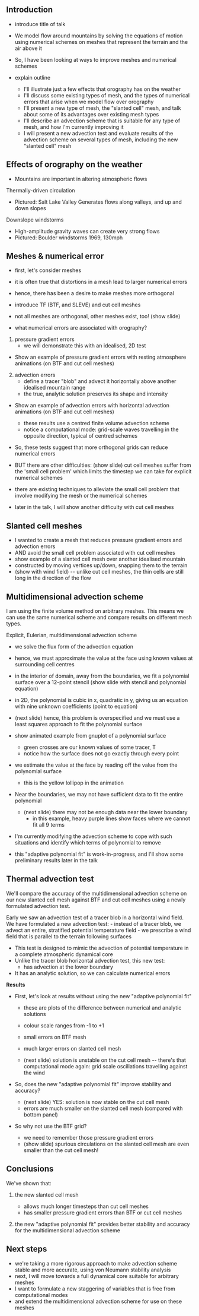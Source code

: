 Introduction
------------

* introduce title of talk

* We model flow around mountains by solving the equations of motion using numerical schemes on meshes that represent the terrain and the air above it
* So, I have been looking at ways to improve meshes and numerical schemes

* explain outline
  - I'll illustrate just a few effects that orography has on the weather
  - I'll discuss some existing types of mesh, and the types of numerical errors that arise when we model flow over orography
  - I'll present a new type of mesh, the "slanted cell" mesh, and talk about some of its advantages over existing mesh types
  - I'll describe an advection scheme that is suitable for any type of mesh, and how I'm currently improving it
  - I will present a new advection test and evaluate results of the advection scheme on several types of mesh, including the new "slanted cell" mesh

Effects of orography on the weather
-----------------------------------
* Mountains are important in altering atmospheric flows

Thermally-driven circulation
- Pictured: Salt Lake Valley
Generates flows along valleys, and up and down slopes

Downslope windstorms
- High-amplitude gravity waves can create very strong flows
- Pictured: Boulder windstorms 1969, 130mph

Meshes & numerical error
------------------------

* first, let's consider meshes
* it is often true that distortions in a mesh lead to larger numerical errors
* hence, there has been a desire to make meshes more orthogonal
* introduce TF (BTF, and SLEVE) and cut cell meshes
* not all meshes are orthogonal, other meshes exist, too! (show slide)

* what numerical errors are associated with orography?
1. pressure gradient errors
   - we will demonstrate this with an idealised, 2D test
* Show an example of pressure gradient errors with resting atmosphere animations (on BTF and cut cell meshes)

2. advection errors
   - define a tracer "blob" and advect it horizontally above another idealised mountain range
   - the true, analytic solution preserves its shape and intensity
* Show an example of advection errors with horizontal advection animations (on BTF and cut cell meshes)
  - these results use a centred finite volume advection scheme
  - notice a computational mode: grid-scale waves travelling in the opposite direction, typical of centred schemes

* So, these tests suggest that more orthogonal grids can reduce numerical errors
* BUT there are other difficulties: (show slide) cut cell meshes suffer from the 'small cell problem' which limits the timestep we can take for explicit numerical schemes
* there are existing techniques to alleviate the small cell problem that involve modifying the mesh or the numerical schemes
* later in the talk, I will show another difficulty with cut cell meshes



Slanted cell meshes
-------------------

* I wanted to create a mesh that reduces pressure gradient errors and advection errors
* AND avoid the small cell problem associated with cut cell meshes
* show example of a slanted cell mesh over another idealised mountain
* constructed by moving vertices up/down, snapping them to the terrain
* (show with wind field) -- unlike cut cell meshes, the thin cells are still long in the direction of the flow


Multidimensional advection scheme
---------------------------------

I am using the finite volume method on arbitrary meshes.  This means we can use the same numerical scheme and compare results on different mesh types.

Explicit, Eulerian, multidimensional advection scheme

* we solve the flux form of the advection equation
* hence, we must approximate the value at the face using known values at surrounding cell centres

* in the interior of domain, away from the boundaries, we fit a polynomial surface over a 12-point stencil (show slide with stencil and polynomial equation)
* in 2D, the polynomial is cubic in x, quadratic in y, giving us an equation with nine unknown coefficients (point to equation)
* (next slide) hence, this problem is overspecified and we must use a least squares approach to fit the polynomial surface

* show animated example from gnuplot of a polynomial surface
  - green crosses are our known values of some tracer, T
  - notice how the surface does not go exactly through every point
* we estimate the value at the face by reading off the value from the polynomial surface
  - this is the yellow lollipop in the animation

* Near the boundaries, we may not have sufficient data to fit the entire polynomial
  - (next slide) there may not be enough data near the lower boundary
    * in this example, heavy purple lines show faces where we cannot fit all 9 terms

* I'm currently modifying the advection scheme to cope with such situations and identify which terms of polynomial to remove

* this "adaptive polynomial fit" is work-in-progress, and I'll show some preliminary results later in the talk


Thermal advection test
----------------------

We'll compare the accuracy of the multidimensional advection scheme on our new slanted cell mesh against BTF and cut cell meshes using a newly formulated advection test.

Early we saw an advection test of a tracer blob in a horizontal wind field.  We have formulated a new advection test:
	- instead of a tracer blob, we advect an entire, stratified potential temperature field
	- we prescribe a wind field that is parallel to the terrain following surfaces

* This test is designed to mimic the advection of potential temperature in a complete atmospheric dynamical core
* Unlike the tracer blob horizontal advection test, this new test:
	- has advection at the lower boundary
* It has an analytic solution, so we can calculate numerical errors

**Results**

* First, let's look at results without using the new "adaptive polynomial fit"
  - these are plots of the difference between numerical and analytic solutions
  - colour scale ranges from -1 to +1

  - small errors on BTF mesh
  - much larger errors on slanted cell mesh
  - (next slide) solution is unstable on the cut cell mesh -- there's that computational mode again: grid scale oscillations travelling against the wind

* So, does the new "adaptive polynomial fit" improve stability and accuracy?
  - (next slide) YES: solution is now stable on the cut cell mesh
  - errors are much smaller on the slanted cell mesh (compared with bottom panel)

* So why not use the BTF grid?
  - we need to remember those pressure gradient errors
  - (show slide) spurious circulations on the slanted cell mesh are even smaller than the cut cell mesh!


Conclusions
-----------

We've shown that:
1. the new slanted cell mesh
   - allows much longer timesteps than cut cell meshes
   - has smaller pressure gradient errors than BTF or cut cell meshes

2. the new "adaptive polynomial fit" provides better stability and accuracy for the multidimensional advection scheme


Next steps
----------

* we're taking a more rigorous approach to make advection scheme stable and more accurate, using von Neumann stability analysis
* next, I will move towards a full dynamical core suitable for arbitrary meshes
* I want to formulate a new staggering of variables that is free from computational modes
* and extend the multidimensional advection scheme for use on these meshes

